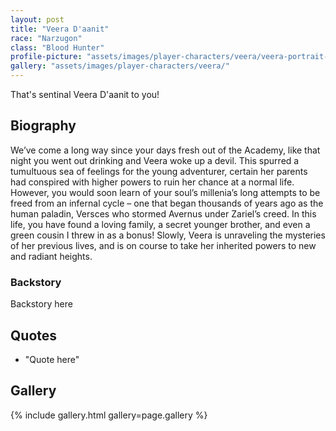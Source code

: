 ```yaml
---
layout: post
title: "Veera D'aanit"
race: "Narzugon"
class: "Blood Hunter"
profile-picture: "assets/images/player-characters/veera/veera-portrait-transparent.png"
gallery: "assets/images/player-characters/veera/"
---
```


<!-- Character tagline -->
That's sentinal Veera D'aanit to you!

## Biography

We’ve come a long way since your days fresh out of the Academy, like that night you went out drinking and Veera woke up a devil. This spurred a tumultuous sea of feelings for the young adventurer, certain her parents had conspired with higher powers to ruin her chance at a normal life. However, you would soon learn of your soul’s millenia’s long attempts to be freed from an infernal cycle – one that began thousands of years ago as the human paladin, Versces who stormed Avernus under Zariel’s creed. In this life, you have found a loving family, a secret younger brother, and even a green cousin I threw in as a bonus! Slowly, Veera is unraveling the mysteries of her previous lives, and is on course to take her inherited powers to new and radiant heights.

### Backstory

Backstory here

## Quotes

- "Quote here"

## Gallery

{% include gallery.html gallery=page.gallery %}

